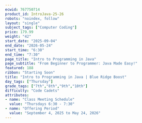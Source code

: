 ```yaml
---
ecwid: 767750714
product_id: IntroJava-25-26
robots: "noindex, follow"
layout: "single"
subject_tags: ["Computer Coding"]
price: 179.99
weight: "42"
start_date: "2025-09-04"
end_date: "2026-05-24"
start_time: "6:30"
end_time: "7:30"
page_title: "Intro to Programming in Java"
page_subtitle: "From Beginner to Programmer: Java Made Easy!"
featured: 188
ribbon: "Starting Soon"
title: "Intro to Programming in Java | Blue Ridge Boost"
day_tags: ["Thursday"]
grade_tags: ["7th","8th","9th","10th"]
difficulty: "Code Cadets"
attributes:
- name: "Class Meeting Schedule"
  value: "Thursdays 6:30 - 7:30"
- name: "Offering Period"
  value: "September 4, 2025 to May 24, 2026"
---
```

